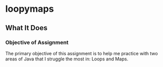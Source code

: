 # loopymaps

## What It Does

### Objective of Assignment

The primary objective of this assignment is to help me practice with two
areas of Java that I struggle the most in: Loops and Maps.
